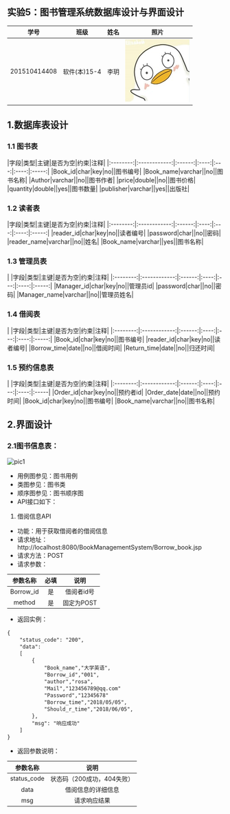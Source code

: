 
## 实验5：图书管理系统数据库设计与界面设计
|学号|班级|姓名|照片|
|:-------:|:-------------: | :----------:|:---:| 
|201510414408|软件(本)15-4|李玥|![flow1](../myself.jpg)|

## 1.数据库表设计
### 1.1 图书表

|字段|类型|主键|是否为空|约束|注释|
|:--------:|:------------:|:------:|:----:|:---:|:----:|:-----:|
|Book_id|char|key|no||图书编号|
|Book_name|varchar||no||图书名称|
|Author|varchar||no||图书作者|
|price|double||no||图书价格|
|quantity|double||yes||图书数量|
|publisher|varchar||yes||出版社|
### 1.2 读者表
|字段|类型|主键|是否为空|约束|注释|
|:--------:|:------------:|:------:|:----:|:---:|:----:|:-----:|
|reader_id|char|key|no||读者编号|
|password|char||no||密码|
|reader_name|varchar||no||姓名|
|Book_name|varchar||yes||图书名称|
### 1.3 管理员表
|
|字段|类型|主键|是否为空|约束|注释|
|:--------:|:------------:|:------:|:----:|:---:|:----:|:-----:|
|Manager_id|char|key|no||管理员id|
|password|char||no||密码|
|Manager_name|varchar||no||管理员姓名|
### 1.4 借阅表
|
|字段|类型|主键|是否为空|约束|注释|
|:--------:|:------------:|:------:|:----:|:---:|:----:|:-----:|
|Book_id|char|key|no||图书编号|
|reader_id|char|key|no||读者编号|
|Borrow_time|date||no||借阅时间|
|Return_time|date||no||归还时间|
### 1.5 预约信息表
|
|字段|类型|主键|是否为空|约束|注释|
|:--------:|:------------:|:------:|:----:|:---:|:----:|:-----|
|Order_id|char|key|no||预约者id|
|Order_date|date||no||预约时间|
|Book_id|char|key|no||图书编号|
|Book_name|varchar||no||图书名称|

## 2.界面设计
### 2.1图书信息表：
![pic1](t图书信息.png)
- 用例图参见：图书用例
- 类图参见：图书类
- 顺序图参见：图书顺序图
- API接口如下：

1. 借阅信息API

- 功能：用于获取借阅者的借阅信息
- 请求地址： http://localhost:8080/BookManagementSystem/Borrow_book.jsp
- 请求方法：POST
- 请求参数：

|参数名称|必填|说明|
|:-------:|:-------------: | :----------:|
|Borrow_id|是|借阅者id号|
|method|是|固定为POST|

- 返回实例：
```
{
    "status_code": "200",
    "data": 
    [
        {
            "Book_name","大学英语",
            "Borrow_id","001",
            "author","rosa",
            "Mail","123456789@qq.com"
            "Password","12345678"
            "Borrow_time","2018/05/05",
            "Should_r_time","2018/06/05",
        },
        "msg": "响应成功"
    ]
}
```
- 返回参数说明：
    
|参数名称|说明|
|:-------:|:-------------: |
|status_code|状态码（200成功，404失败）|
|data|借阅信息的详细信息|
|msg|请求响应结果|

